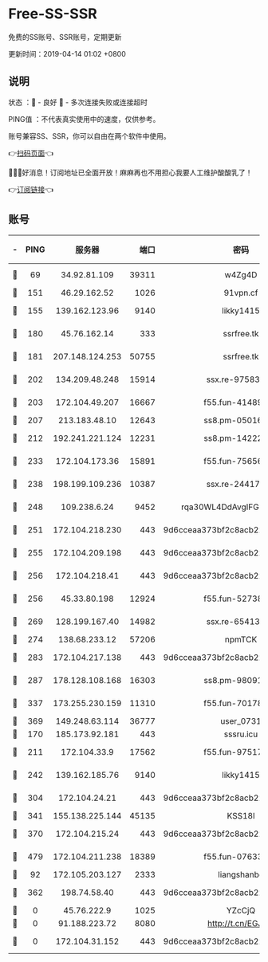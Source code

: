 # Free-SS-SSR

免费的SS账号、SSR账号，定期更新

更新时间：2019-04-14 01:02 +0800

## 说明

状态     ：🙂 - 良好 🙁 - 多次连接失败或连接超时

PING值   ：不代表真实使用中的速度，仅供参考。

账号兼容SS、SSR，你可以自由在两个软件中使用。

👉[扫码页面](https://liesauer.github.io/Free-SS-SSR/)👈

🎉🎉🎉好消息！订阅地址已全面开放！麻麻再也不用担心我要人工维护酸酸乳了！

👉[订阅链接](https://www.liesauer.net/yogurt/subscribe?ACCESS_TOKEN=DAYxR3mMaZAsaqUb)👈

## 账号

|-|PING|服务器|端口|密码|加密方式|区域|
|:----:|:----:|:-----:|-----:|:----:|:----:|:----:|
|🙂|69|34.92.81.109|39311|w4Zg4D|chacha20-ietf|US|
|🙂|151|46.29.162.52|1026|91vpn.cf|rc4-md5|RU|
|🙂|155|139.162.123.96|9140|likky1415|aes-256-cfb|JP|
|🙂|180|45.76.162.14|333|ssrfree.tk|aes-256-cfb|SG|
|🙂|181|207.148.124.253|50755|ssrfree.tk|aes-256-cfb|SG|
|🙂|202|134.209.48.248|15914|ssx.re-97583974|aes-256-cfb|US|
|🙂|203|172.104.49.207|16667|f55.fun-41489806|aes-256-cfb|SG|
|🙂|207|213.183.48.10|12643|ss8.pm-05016472|rc4-md5|RU|
|🙂|212|192.241.221.124|12231|ss8.pm-14222787|aes-256-cfb|US|
|🙂|233|172.104.173.36|15891|f55.fun-75656736|aes-256-cfb|SG|
|🙂|238|198.199.109.236|10387|ssx.re-24417709|aes-256-cfb|US|
|🙂|248|109.238.6.24|9452|rqa30WL4DdAvgIFG6Fs3znzTa|aes-256-cfb|FR|
|🙂|251|172.104.218.230|443|9d6cceaa373bf2c8acb22e60b6a58be6|aes-256-cfb|US|
|🙂|255|172.104.209.198|443|9d6cceaa373bf2c8acb22e60b6a58be6|aes-256-cfb|US|
|🙂|256|172.104.218.41|443|9d6cceaa373bf2c8acb22e60b6a58be6|aes-256-cfb|US|
|🙂|256|45.33.80.198|12924|f55.fun-52738007|aes-256-cfb|US|
|🙂|269|128.199.167.40|14982|ssx.re-65413948|aes-256-cfb|SG|
|🙂|274|138.68.233.12|57206|npmTCK|rc4-md5|US|
|🙂|283|172.104.217.138|443|9d6cceaa373bf2c8acb22e60b6a58be6|aes-256-cfb|US|
|🙂|287|178.128.108.168|16303|ss8.pm-98091873|aes-256-cfb|SG|
|🙂|337|173.255.230.159|11310|f55.fun-70178844|aes-256-cfb|US|
|🙂|369|149.248.63.114|36777|user_0731|chacha20|CA|
|🙂|170|185.173.92.181|443|sssru.icu|rc4-md5|RU|
|🙂|211|172.104.33.9|17562|f55.fun-97517763|aes-256-cfb|SG|
|🙂|242|139.162.185.76|9140|likky1415|aes-256-cfb|DE|
|🙂|304|172.104.24.21|443|9d6cceaa373bf2c8acb22e60b6a58be6|aes-256-cfb|US|
|🙂|341|155.138.225.144|45135|KSS18l|rc4-md5|US|
|🙂|370|172.104.215.24|443|9d6cceaa373bf2c8acb22e60b6a58be6|aes-256-cfb|US|
|🙂|479|172.104.211.238|18389|f55.fun-07633664|aes-256-cfb|US|
|🙁|92|172.105.203.127|2333|liangshanbo|chacha20|JP|
|🙁|362|198.74.58.40|443|9d6cceaa373bf2c8acb22e60b6a58be6|aes-256-cfb|US|
|🙁|0|45.76.222.9|1025|YZcCjQ|rc4-md5|JP|
|🙁|0|91.188.223.72|8080|http://t.cn/EGJIyrl|rc4-md5|RU|
|🙁|0|172.104.31.152|443|9d6cceaa373bf2c8acb22e60b6a58be6|aes-256-cfb|US|
